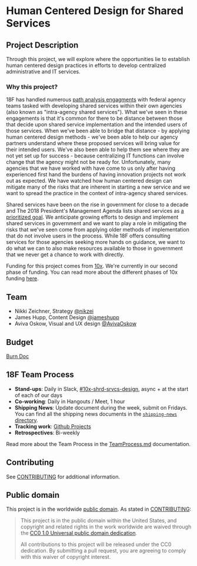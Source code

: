 # Human Centered Design for Shared Services

## Project Description
Through this project, we will explore where the opportunities lie to establish human centered design practices in efforts to develop centralized administrative and IT services.  

### Why this project?
18F has handled numerous [path analysis engagments](https://18f.gsa.gov/how-we-work/) with federal agency teams tasked with developing shared services within their own agencies (also known as "intra-agency shared services"). What we've seen in these engagements is that it's common for there to be distance between those that decide upon shared service implementation and the intended users of those services. When we've been able to bridge that distance - by applying human centered design methods - we've been able to help our agency partners understand where these proposed services will bring value for their intended users. We've also been able to help them see where they are not yet set up for success - because centralizing IT functions can involve change that the agency might not be ready for. Unfortunately, many agencies that we have worked with have come to us only after having experienced first hand the burdens of having innovation projects not work out as expected. We have watched how human centered design can mitigate many of the risks that are inherent in starting a new service and we want to spread the practice in the context of intra-agency shared services.

Shared services have been on the rise in government for close to a decade and The 2018 President's Management Agenda lists shared services as [a prioritized goal](https://www.performance.gov/CAP/CAP_goal_5.html). We anticipate growing efforts to design and implement shared services in government and we want to play a role in mitigating the risks that we've seen come from applying older methods of implementation that do not involve users in the process. While 18F offers consulting services for those agencies seeking more hands on guidance, we want to do what we can to also make resources available to those in government that we never get a chance to work with directly. 

Funding for this project comes from [10x](https://10x.gsa.gov). We're currently in our second phase of funding. You can read more about the different phases of 10x funding [here](https://10x.gsa.gov/the-10x-process/).


## Team

- Nikki Zeichner, Strategy [@nikzei](https://github.com/nikzei)
- James Hupp, Content Design [@jameshupp](https://github.com/jameshupp) 
- Aviva Oskow, Visual and UX design [@AvivaOskow](https://github.com/AvivaOskow)

## Budget

[Burn Doc](https://docs.google.com/spreadsheets/d/1ZpWxXaTmRrxELKCUNustF5L1z7QWg_CuNjpk0xbG098/edit#gid=70840275)

## 18F Team Process

- **Stand-ups**: Daily in Slack, [#10x-shrd-srvcs-design][slack-channel], async + at the start of each of our days
- **Co-working**: Daily in Hangouts / Meet, 1 hour
- **Shipping News**: Update document during the week, submit on Fridays. You can
  find all the shipping news documents in the [`shipping-news`
  directory](./shipping-news).
- **Tracking work**: [Github Projects](https://github.com/18F/hcd-shared-services/projects)
- **Retrospectives**: Bi-weekly

Read more about the Team Process in the [TeamProcess.md](TeamProcess.md) documentation.

[slack-channel]: https://gsa-tts.slack.com/10x-shrd-srvcs-design

## Contributing

See [CONTRIBUTING](CONTRIBUTING.md) for additional information.

## Public domain

This project is in the worldwide [public domain](LICENSE.md). As stated in [CONTRIBUTING](CONTRIBUTING.md):

> This project is in the public domain within the United States, and copyright
> and related rights in the work worldwide are waived through the [CC0 1.0
> Universal public domain dedication](https://creativecommons.org/publicdomain/zero/1.0/).
>
> All contributions to this project will be released under the CC0 dedication.
> By submitting a pull request, you are agreeing to comply with this waiver of
> copyright interest.
